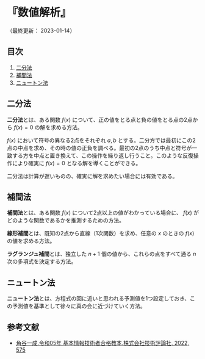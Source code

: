 # 『数値解析』

（最終更新： 2023-01-14）


## 目次

1. [二分法](#二分法)
1. [補間法](#補間法)
1. [ニュートン法](#ニュートン法)


## 二分法

**二分法**とは、ある関数 $f(x)$ について、正の値をとる点と負の値をとる点の2点から $f(x) =  0$ の解を求める方法。

$f(x)$ において符号の異なる2点をそれぞれ $a, b$ とする。二分方では最初にこの2点の中点を求め、その時の値の正負を調べる。最初の2点のうち中点と符号が一致する方を中点と置き換えて、この操作を繰り返し行うこと。このような反復操作により確実に $f(x) = 0$ となる解を導くことができる。

二分法は計算が遅いものの、確実に解を求めたい場合には有効である。


## 補間法

**補間法**とは、ある関数 $f(x)$ について2点以上の値がわかっている場合に、 $f(x)$ がどのような関数であるかを推測するための方法。

**線形補間**とは、既知の2点から直線（1次関数）を求め、任意の $x$ のときの $f(x)$ の値を求める方法。

**ラグランジュ補間**とは、独立した $n + 1$ 個の値から、これらの点をすべて通る $n$ 次の多項式を決定する方法。


## ニュートン法

**ニュートン法**とは、方程式の回に近いと思われる予測値を1つ設定しておき、この予測値を基準として徐々に真の会に近づけていく方法。


## 参考文献

- [角谷一成.令和05年 基本情報技術者合格教本.株式会社技術評論社, 2022, 575](https://gihyo.jp/book/2022/978-4-297-13164-7)
